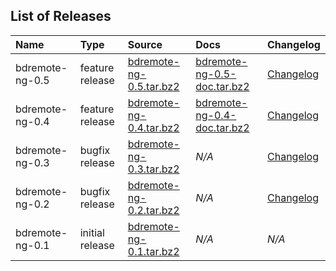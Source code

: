 ## List of Releases ##

| **Name** | **Type** | **Source** | **Docs** | **Changelog** |
|:---------|:---------|:-----------|:---------|:--------------|
| bdremote-ng-0.5 | feature release | [bdremote-ng-0.5.tar.bz2](http://bdremote-ng.googlecode.com/files/bdremote-ng-0.5.tar.bz2) | [bdremote-ng-0.5-doc.tar.bz2](http://bdremote-ng.googlecode.com/files/bdremote-ng-0.5-doc.tar.bz2) | [Changelog](http://code.google.com/p/bdremote-ng/source/browse/tags/version_0_5/ChangeLog) |
| bdremote-ng-0.4 | feature release | [bdremote-ng-0.4.tar.bz2](http://bdremote-ng.googlecode.com/files/bdremote-ng-0.4.tar.bz2) | [bdremote-ng-0.4-doc.tar.bz2](http://bdremote-ng.googlecode.com/files/bdremote-ng-0.4-doc.tar.bz2) | [Changelog](http://code.google.com/p/bdremote-ng/source/browse/tags/version_0_4/ChangeLog) |
| bdremote-ng-0.3 | bugfix release | [bdremote-ng-0.3.tar.bz2](http://bdremote-ng.googlecode.com/files/bdremote-ng-0.3.tar.bz2) | _N/A_    | [Changelog](http://code.google.com/p/bdremote-ng/source/browse/tags/version_0_3/ChangeLog) |
| bdremote-ng-0.2 | bugfix release | [bdremote-ng-0.2.tar.bz2](http://bdremote-ng.googlecode.com/files/bdremote-ng-0.2.tar.bz2) | _N/A_    | [Changelog](http://code.google.com/p/bdremote-ng/source/browse/tags/version_0_2/ChangeLog) |
| bdremote-ng-0.1 | initial release | [bdremote-ng-0.1.tar.bz2](http://bdremote-ng.googlecode.com/files/bdremote-ng-0.1.tar.bz2) | _N/A_    | _N/A_         |